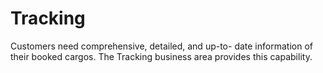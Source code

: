 # Tracking 
Customers need comprehensive, detailed, and up-to- date information of their booked cargos. The Tracking business area provides this capability.